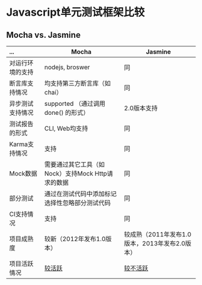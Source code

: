Javascript单元测试框架比较
==========================

Mocha vs. Jasmine
-----------------

| ...					| Mocha				| Jasmine			|
| :--					| -----				| -------			|
| 对运行环境的支持		| nodejs, broswer | 同 |
| 断言库支持情况		| 均支持第三方断言库（如chai） | 同 |
| 异步测试支持情况		| supported （通过调用 done() 的形式） | 2.0版本支持 |
| 测试报告的形式		| CLI, Web均支持 | 同 |
| Karma支持情况			| 支持 | 同 |
| Mock数据				| 需要通过其它工具（如Nock）支持Mock Http请求的数据 | 同 |
| 部分测试				| 通过在测试代码中添加标记选择性忽略部分测试代码 | 同 |
| CI支持情况			| 支持 | 同 |
| 项目成熟度			| 较新（2012年发布1.0版本） | 较成熟（2011年发布1.0版本，2013年发布2.0版本） |
| 项目活跃情况			| [较活跃](https://github.com/mochajs/mocha/pulse) | [较不活跃](https://github.com/jasmine/jasmine/pulse) |

